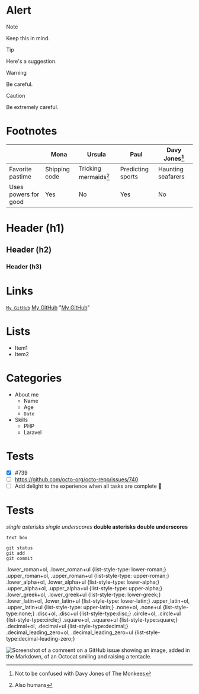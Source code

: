 # Alert
> [!NOTE]
> Keep this in mind.

> [!TIP]
> Here's a suggestion.

> [!WARNING]
> Be careful.

> [!CAUTION]
> Be extremely careful.

# Footnotes
| | Mona | Ursula | Paul | Davy Jones[^1] |
|---|---|---|---|---|
|Favorite pastime| Shipping code | Tricking mermaids[^2] | Predicting sports | Haunting seafarers |
|Uses powers for good| Yes | No | Yes | No |
[^1]: Not to be confused with Davy Jones of The Monkees
[^2]: Also humans

# Header (h1)
## Header (h2)
### Header (h3)

# Links
[`My GitHub`](https://github.com/haudevw3/mygithub/)
[My GitHub](https://github.com/haudevw3/mygithub/)
"[My GitHub](https://github.com/haudevw3/mygithub/)"

# Lists
* Item1
* Item2

# Categories
* About me
    - Name
    - Age
    - `Date`
* Skills
    - PHP
    - Laravel

# Tests
- [x] #739
- [ ] https://github.com/octo-org/octo-repo/issues/740
- [ ] Add delight to the experience when all tasks are complete :tada:

# Tests
*single asterisks*
_single underscores_
**double asterisks**
__double underscores__
```
text box
```
```
git status
git add
git commit
```

.lower_roman+ol, .lower_roman+ul {list-style-type: lower-roman;}
.upper_roman+ol, .upper_roman+ul {list-style-type: upper-roman;}
.lower_alpha+ol, .lower_alpha+ul {list-style-type: lower-alpha;}
.upper_alpha+ol, .upper_alpha+ul {list-style-type: upper-alpha;}
.lower_greek+ol, .lower_greek+ul {list-style-type: lower-greek;}
.lower_latin+ol, .lower_latin+ul {list-style-type: lower-latin;}
.upper_latin+ol, .upper_latin+ul {list-style-type: upper-latin;}
.none+ol, .none+ul {list-style-type:none;}
.disc+ol, .disc+ul {list-style-type:disc;}
.circle+ol, .circle+ul {list-style-type:circle;}
.square+ol, .square+ul {list-style-type:square;}
.decimal+ol, .decimal+ul {list-style-type:decimal;}
.decimal_leading_zero+ol, .decimal_leading_zero+ul {list-style-type:decimal-leading-zero;}

![Screenshot of a comment on a GitHub issue showing an image, added in the Markdown, of an Octocat smiling and raising a tentacle.](https://myoctocat.com/assets/images/base-octocat.svg)
